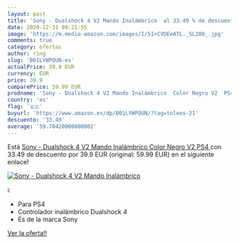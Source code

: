 ```yaml
---
layout: post
title: 'Sony - Dualshock 4 V2 Mando Inalámbrico  al 33.49 % de descuento'
date: 2020-12-31 09:21:55
image: 'https://m.media-amazon.com/images/I/51+CVDEeATL._SL200_.jpg'
comments: true
category: ofertas
author: ring
slug: 'B01LYWPQUN-es'
actualPrice: 39.9 EUR
currency: EUR
price: 39.9
comparePrice: 59.99 EUR
prodname: 'Sony - Dualshock 4 V2 Mando Inalámbrico  Color Negro V2  PS4 '
country: 'es'
flag: '🇪🇸'
buyurl: 'https://www.amazon.es/dp/B01LYWPQUN/?tag=tolees-21'
descuento: '33.49'
average: '59.78420000000002'
---
```


Está [Sony - Dualshock 4 V2 Mando Inalámbrico  Color Negro V2  PS4 ](https://www.amazon.es/dp/B01LYWPQUN/?tag=tolees-21) con 33.49 de descuento por 39.9 EUR (original: 59.99 EUR) en el siguiente enlace!

[![Sony - Dualshock 4 V2 Mando Inalámbrico ](https://m.media-amazon.com/images/I/51+CVDEeATL._SL200_.jpg)](https://www.amazon.es/dp/B01LYWPQUN/?tag=tolees-21)

ℹ️:

- Para PS4
- Controlador inalámbrico Dualshock 4
- Es de la marca Sony

[Ver la oferta!!](https://www.amazon.es/dp/B01LYWPQUN/?tag=tolees-21)
